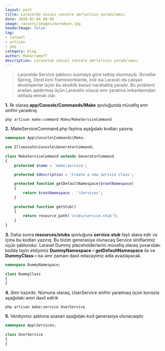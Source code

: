 ```yaml
---
layout: post
title: Laraveldə xüsusi console əmrlərinin yaradılması
date: 2020-01-04 00:56
image: /assets/images/markdown.jpg
headerImage: false
tag:
- laravel
- artisan
- php
category: blog
author: Maharramoff
description: Laraveldə xüsusi console əmrlərinin yaradılması
---
```


>Laraveldə Service şablonu susmaya görə tətbiq olunmayıb. Əvvəllər Spring, Zend kimi frameworklarda, indi isə Laravel-də çalışan developerlər üçün bu əksiklik bəzən narahatlıq yaradır. Bu problemi aradan qaldırmaq üçün Laravelin xüsusi əmr yaratma imkanlarından istifadə etmək olar.

**1.** İlk olaraq **app/Console/Commands/Make** qovluğunda müvafiq əmr sinfini yaradırıq.
 
`php artisan make:command Make/MakeServiceCommand`

**2.** MakeServiceCommand.php faylına aşağıdakı kodları yazırıq

```php
namespace App\Console\Commands\Make;  
      
use Illuminate\Console\GeneratorCommand;  
      
class MakeServiceCommand extends GeneratorCommand  
{  
    protected $name = 'make:service';  
  
    protected $description = 'Create a new service class';  

    protected function getDefaultNamespace($rootNamespace)  
    {  
        return $rootNamespace . '\Services';  
    }  
  
    protected function getStub()  
    {  
        return resource_path('stubs/service.stub');  
    }  
}
```

**3.** Daha sonra **resources/stubs** qovluğuna **service.stub** faylı əlavə edir və içinə bu kodları yazırıq. Bu bizim generasiya olunacaq Service siniflərimiz üçün şablondur. Laravel Dummy placeholderlərini müvafiq olaraq yuxarıdakı kodda təyin etdiyimiz **DummyNamespace**-i  **getDefaultNamespace** ilə və **DummyClass**-ı isə əmr zamanı daxil edəcəyimiz adla əvəzləyəcək.

```php
namespace DummyNamespace;  
  
class DummyClass  
{  
} 
```

**4.** Əmr hazırdır. Nümunə olaraq, UserService sinfini yaratmaq üçün konsola aşağıdakı əmri daxil edirik 

`php artisan make:service UserService`

**5.** Verdiyimiz şablona əsasən aşağıdakı kod generasiya olunacaqdır.

```php
namespace App\Services;  
  
class UserService  
{  
}
```
